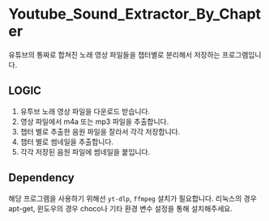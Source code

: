 # Youtube_Sound_Extractor_By_Chapter

유튜브의 통짜로 합쳐진 노래 영상 파일들을 챕터별로 분리해서 저장하는 프로그램입니다.

## LOGIC

1. 유투브 노래 영상 파일을 다운로드 받습니다.
2. 영상 파일에서 m4a 또는 mp3 파일을 추출합니다.
3. 챕터 별로 추출한 음원 파일을 잘라서 각각 저장합니다.
4. 챕터 별로 썸네일을 추출합니다.
5. 각각 저장된 음원 파일에 썸네일을 붙입니다.

## Dependency

해당 프로그램을 사용하기 위해선 `yt-dlp`, `ffmpeg` 설치가 필요합니다. 리눅스의 경우 apt-get, 윈도우의 경우 choco나 기타 환경 변수 설정을 통해 설치해주세요.
